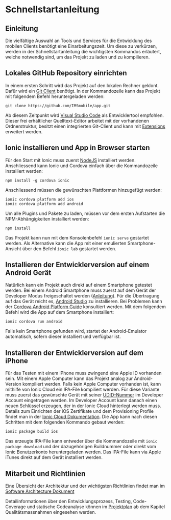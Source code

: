 # Schnellstartanleitung
## Einleitung
Die vielfältige Auswahl an Tools und Services für die Entwicklung des mobilen Clients benötigt eine Einarbeitungszeit. Um diese zu verkürzen, werden in der Schnellstartanleitung die wichtigsten Kommandos erläutert, welche notwendig sind, um das Projekt zu laden und zu kompilieren.

## Lokales GitHub Repository einrichten
In einem ersten Schritt wird das Projekt auf den lokalen Rechner geklont. Dafür wird ein [Git Client](https://git-scm.com) benötigt. In der Kommandozeile kann das Projekt mit folgendem Befehl heruntergeladen werden: 
```shell
git clone https://github.com/IMSmobile/app.git
``` 

Ab diesem Zeitpunkt wird [Visual Studio Code](https://code.visualstudio.com) als Entwicklertool empfohlen. Dieser frei erhältlicher Quelltext-Editor arbeitet mit der vorhandenen Ordnerstruktur, besitzt einen integrierten Git-Client und kann mit [Extensions](projektplan.md#plugins) erweitert werden.

## Ionic installieren und App in Browser starten

Für den Start mit Ionic muss zuerst [NodeJS](https://nodejs.org/en/) installiert werden. Anschliessend kann Ionic und Cordova einfach über die Kommandozeile installiert werden:  
```shell
npm install -g cordova ionic
```

Anschliessend müssen die gewünschten Plattformen hinzugefügt werden:  
```shell
ionic cordova platform add ios
ionic cordova platform add android
```
Um alle Plugins und Pakete zu laden, müssen vor dem ersten Aufstarten die NPM-Abhängigkeiten installiert werden:  
```shell
npm install
```

Das Projekt kann nun mit dem Konsolenbefehl `ionic serve` gestartet werden. Als Alternative kann die App mit einer emulierten Smartphone-Ansicht über den Befehl `ionic lab` gestartet werden.

## Installieren der Entwicklerversion auf einem Android Gerät
Natürlich kann ein Projekt auch direkt auf einem Smartphone getestet werden. Bei einem Android Smartphone muss zuerst auf dem Gerät der Developer Modus freigeschaltet werden ([Anleitung](https://developer.android.com/studio/debug/dev-options.html)). Für die Übertragung auf das Gerät reicht es, [Android Studio](https://developer.android.com/studio/index.html) zu installieren. Bei Problemen kann der [Cordova Android Platform Guide](https://cordova.apache.org/docs/en/7.x/guide/platforms/android/) konsultiert werden. Mit dem folgendem Befehl wird die App auf dem Smartphone installiert:  
```shell
ionic cordova run android
```

Falls kein Smartphone gefunden wird, startet der Android-Emulator automatisch, sofern dieser installiert und verfügbar ist.

## Installieren der Entwicklerversion auf dem iPhone
Für das Testen mit einem iPhone muss zwingend eine Apple ID vorhanden sein. Mit einem Apple Computer kann das Projekt analog zur Android-Version kompiliert werden. Falls kein Apple Computer vorhanden ist, kann mithilfe von Ionic Cloud ein IPA-File kompiliert werden. Für diese Variante muss zuerst das gewünschte Gerät mit seiner [UDID-Nummer](https://docs.ionic.io/services/profiles/ios-udid.html) im Developer Account eingetragen werden. Im Developer Account kann danach einen neuen Schlüssel erzeugen, der in der Ionic Cloud hinterlegt werden muss. Details zum Einrichten der iOS Zertifikate und dem Provisioning Profile findet man in der [Ionic Cloud Dokumentation](https://docs.ionic.io/services/profiles/#ios-app-certificate--provisioning-profile). Die App kann nach diesen Schritten mit dem folgenden Kommando gebaut werden:  
```shell
ionic package build ios
```
Das erzeugte IPA-File kann entweder über die Kommandozeile mit `ionic package download` und der dazugehörigen Buildnummer oder direkt vom Ionic Benutzerkonto heruntergeladen werden. Das IPA-File kann via Apple iTunes direkt auf dem Gerät installiert werden.


## Mitarbeit und Richtlinien

Eine Übersicht der Architektur und der wichtigsten Richtlinien findet man im [Software Architecture Dokument](sad.md)

Detailinformationen über den Entwicklungsprozess, Testing, Code-Coverage und statische Codeanalyse können im [Projektplan](projektplan.md#qualitätsmassnahmen) ab dem Kapitel Qualitätsmassnahmen eingesehen werden.
